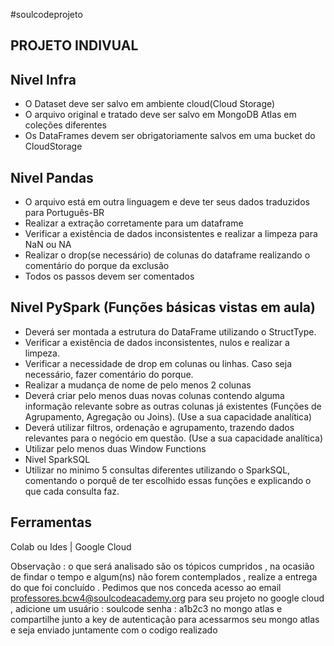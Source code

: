 #soulcodeprojeto
## PROJETO INDIVUAL 


## Nivel Infra
* O Dataset deve ser salvo em ambiente cloud(Cloud Storage)
* O arquivo original e tratado deve ser salvo em MongoDB Atlas em coleções diferentes
* Os DataFrames devem ser obrigatoriamente salvos em uma bucket do CloudStorage
## Nivel Pandas
* O arquivo está em outra linguagem e deve ter seus dados traduzidos para Português-BR
* Realizar a extração corretamente para um dataframe
* Verificar a existência de dados inconsistentes e realizar a limpeza para NaN ou NA
* Realizar o drop(se necessário) de colunas do dataframe realizando o comentário do porque da exclusão 
* Todos os passos devem ser comentados
## Nivel PySpark (Funções básicas vistas em aula)
* Deverá ser montada a estrutura do DataFrame utilizando o StructType.
* Verificar a existência de dados inconsistentes, nulos e realizar a limpeza.
* Verificar a necessidade de drop em colunas ou linhas. Caso seja necessário, fazer comentário do porque.
* Realizar a mudança de nome de pelo menos 2 colunas
* Deverá criar pelo menos duas novas colunas contendo alguma informação relevante sobre as outras colunas já existentes (Funções de Agrupamento, Agregação ou Joins). (Use a sua capacidade analítica)
* Deverá utilizar filtros, ordenação e agrupamento, trazendo dados relevantes para o negócio em questão. (Use a sua capacidade analítica)
* Utilizar pelo menos duas Window Functions
* Nivel SparkSQL
* Utilizar no minimo 5 consultas diferentes utilizando o SparkSQL, comentando o porquê de ter escolhido essas funções e explicando o que cada consulta faz.


## Ferramentas


Colab ou Ides | Google Cloud


Observação : o que será analisado são os tópicos cumpridos , na ocasião de findar o tempo e algum(ns) não forem contemplados , realize a entrega do que foi concluído . Pedimos que nos conceda acesso ao email professores.bcw4@soulcodeacademy.org para seu projeto no google cloud , adicione um usuário : soulcode senha : a1b2c3 no mongo atlas e compartilhe junto a key de autenticação para acessarmos seu mongo atlas e seja enviado juntamente com o codigo realizado
